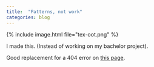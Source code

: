 ```yaml
---
title:  "Patterns, not work"
categories: blog
---
```

{% include image.html file="tex-oot.png" %}


I made this. (Instead of working on my bachelor project).

Good replacement for a 404 error on [this page](https://assets.tetov.se/).
